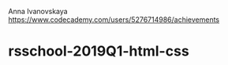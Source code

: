 Anna Ivanovskaya
https://www.codecademy.com/users/5276714986/achievements
# rsschool-2019Q1-html-css
